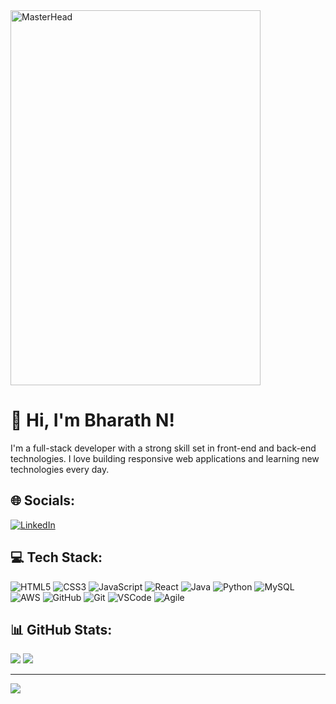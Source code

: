 <a href="https://rishavchanda.io">
    <img src="https://drive.google.com/uc?export=view&id=1U4xxabLT0idCYwqUQreJnhkrqQtCouKL" alt="MasterHead" style="width:400px;height:600px;">
</a>

# 👋 Hi, I'm Bharath N!
I'm a full-stack developer with a strong skill set in front-end and back-end technologies. I love building responsive web applications and learning new technologies every day. 

## 🌐 Socials:
[![LinkedIn](https://img.shields.io/badge/LinkedIn-%230077B5.svg?logo=linkedin&logoColor=white)](https://www.linkedin.com/in/vigneshwaran-p-807880192/) 

## 💻 Tech Stack:
![HTML5](https://img.shields.io/badge/html5-%23E34F26.svg?style=for-the-badge&logo=html5&logoColor=white) 
![CSS3](https://img.shields.io/badge/css3-%231572B6.svg?style=for-the-badge&logo=css3&logoColor=white) 
![JavaScript](https://img.shields.io/badge/javascript-%23323330.svg?style=for-the-badge&logo=javascript&logoColor=%23F7DF1E) 
![React](https://img.shields.io/badge/react-%2320232a.svg?style=for-the-badge&logo=react&logoColor=%2361DAFB) 
![Java](https://img.shields.io/badge/java-%23ED8B00.svg?style=for-the-badge&logo=openjdk&logoColor=white) 
![Python](https://img.shields.io/badge/python-%2338B2AC.svg?style=for-the-badge&logo=python&logoColor=white) 
![MySQL](https://img.shields.io/badge/mysql-%234ea94b.svg?style=for-the-badge&logo=mysql&logoColor=white) 
![AWS](https://img.shields.io/badge/AWS-%23232F3E.svg?style=for-the-badge&logo=amazonaws&logoColor=white) 
![GitHub](https://img.shields.io/badge/GitHub-%23121011.svg?style=for-the-badge&logo=github&logoColor=white) 
![Git](https://img.shields.io/badge/git-%23F05032.svg?style=for-the-badge&logo=git&logoColor=white) 
![VSCode](https://img.shields.io/badge/VSCode-%23007ACC.svg?style=for-the-badge&logo=visual-studio-code&logoColor=white) 
![Agile](https://img.shields.io/badge/Agile-%2300BFFF.svg?style=for-the-badge&logo=scrum&logoColor=white)

## 📊 GitHub Stats:
![](https://github-readme-streak-stats.herokuapp.com/?user=waran2337&theme=solarized-light&hide_border=false)
![](https://github-readme-stats.vercel.app/api/top-langs/?username=waran2337&theme=solarized-light&hide_border=false&include_all_commits=false&count_private=false&layout=compact)

---
[![](https://visitcount.itsvg.in/api?id=waran2337&icon=0&color=9)](https://visitcount.itsvg.in)
